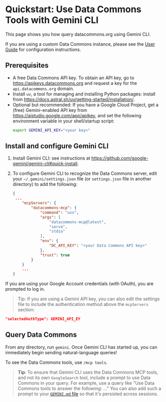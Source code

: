# Quickstart: Use Data Commons Tools with Gemini CLI

This page shows you how query datacommons.org using Gemini CLI. 

If you are using a custom Data Commons instance, please see the [User Guide](user_guide.md#custom-data-commons) for configuration instructions.

## Prerequisites

- A free Data Commons API key. To obtain an API key, go to <https://apikeys.datacommons.org> and request a key for the `api.datacommons.org` domain.
- Install `uv`, a tool for managing and installing Python packages: install from <https://docs.astral.sh/uv/getting-started/installation/>.
- Optional but recommended: If you have a Google Cloud Project, get a (free) Gemini-enabled API key from <https://aistudio.google.com/app/apikey>, and set the following environment variable in your shell/startup script:
   ```bash
   export GEMINI_API_KEY="<your key>"
   ```

## Install and configure Gemini CLI

1. Install Gemini CLI: see instructions at https://github.com/google-gemini/gemini-cli#quick-install. 
2. To configure Gemini CLI to recognize the Data Commons server, edit your `~/.gemini/settings.json` file (or `settings.json` file in another directory) to add the following:

    ```json
    {
     ...
        "mcpServers": {
            "datacommons-mcp": {
                "command": "uvx",
                "args": [
                    "datacommons-mcp@latest",
                    "serve",
                    "stdio"
                ],
                "env": {
                    "DC_API_KEY": "<your Data Commons API key>"
                },
                "trust": true
            }
        }
        ...
    }
    ```
If you are using your Google Account credentials (with OAuth), you are prompted to log in.

> Tip: If you are using a Gemini API key, you can also edit the settings file to include the authentication method above the `mcpServers` section:

```json
"selectedAuthType": GEMINI_API_EY
```


## Query Data Commons

From any directory, run `gemini`. Once Gemini CLI has started up, you can immediately begin sending natural-language queries! 

To see the Data Commons tools, use `/mcp tools`.

> **Tip**: To ensure that Gemini CLI uses the Data Commons MCP tools, and not its own `GoogleSearch` tool, include a prompt to use Data Commons in your query. For example, use a query like "Use Data Commons tools to answer the following: ..."  You can also add such a prompt to your [`GEMINI.md` file](https://codelabs.developers.google.com/gemini-cli-hands-on#9) so that it's persisted across sessions.
